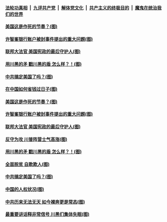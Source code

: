 

####  [法轮功真相](../../../../basic/blob/master/README.md?t=12092231) &nbsp;|&nbsp; [九评共产党](../../../../9ping.md/blob/master/README.md?t=12092231) &nbsp;|&nbsp; [解体党文化](../../../../jtdwh.md/blob/master/README.md?t=12092231)  &nbsp;|&nbsp; [共产主义的终极目的](../../../../gczydzjmd.md/blob/master/README.md?t=12092231) &nbsp;|&nbsp; [魔鬼在统治我们的世界](../../../../mgztzwmdsj.md/blob/master/README.md?t=12092231) 


#### [美国这是作死的节奏？(图)](../pages/p4/955175.md?t=12092231) 

#### [许智峯银行账户被封事件提出的重大问题(图)](../pages/p4/955171.md?t=12092231) 

#### [联邦大法官 美国宪政的最后守护人(图)](../pages/p4/955173.md?t=12092231) 

#### [用川黑的矛 戳川黑的盾 怎么样？！(图)](../pages/p4/955047.md?t=12092231) 

#### [中共搞定美国了吗？(图)](../pages/p4/955043.md?t=12092231) 





#### [在中国如何省钱过日子(图)](../pages/p4/955162.md?t=12092231) 

#### [美国这是作死的节奏？(图)](../pages/p4/955175.md?t=12092231) 

#### [许智峯银行账户被封事件提出的重大问题(图)](../pages/p4/955171.md?t=12092231) 

#### [联邦大法官 美国宪政的最后守护人(图)](../pages/p4/955173.md?t=12092231) 

#### [反守为攻 川普阵营士气高涨(图)](../pages/p4/955165.md?t=12092231) 



#### [用川黑的矛 戳川黑的盾 怎么样？！(图)](../pages/p4/955047.md?t=12092231) 

#### [全面脱贫 自欺欺人(图)](../pages/p4/955042.md?t=12092231) 

#### [中共搞定美国了吗？(图)](../pages/p4/955043.md?t=12092231) 

#### [中国的人权状况(图)](../pages/p4/955041.md?t=12092231) 

#### [中共历来无法无天 如今裸奔更是常态(图)](../pages/p4/955039.md?t=12092231) 




#### [最重要讲话释非常信号 川黑们集体失眠(图)](../pages/p4/954935.md?t=12092231) 

